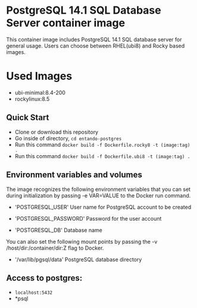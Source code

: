 # PostgreSQL 14.1 SQL Database Server container image
This container image includes PostgreSQL 14.1 SQL database server for general usage. Users can choose between RHEL(ubi8) and Rocky based images.

# Used Images

* ubi-minimal:8.4-200
* rockylinux:8.5

## Quick Start
* Clone or download this repository
* Go inside of directory,  `cd entando-postgres`
* Run this command `docker build -f Dockerfile.rocky8 -t (image:tag) .`
* Run this command `docker build -f Dockerfile.ubi8 -t (image:tag) .`

## Environment variables and volumes
The image recognizes the following environment variables that you can set during initialization by passing -e VAR=VALUE to the Docker run command.

* 'POSTGRESQL_USER'
User name for PostgreSQL account to be created

* 'POSTGRESQL_PASSWORD'
Password for the user account

* 'POSTGRESQL_DB'
Database name

You can also set the following mount points by passing the -v /host/dir:/container/dir:Z flag to Docker.

* '/var/lib/pgsql/data'
PostgreSQL database directory

## Access to postgres: 
* `localhost:5432`
* *psql

